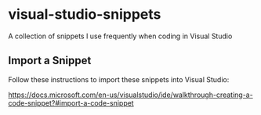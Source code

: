 # visual-studio-snippets
A collection of snippets I use frequently when coding in Visual Studio

## Import a Snippet
Follow these instructions to import these snippets into Visual Studio:

https://docs.microsoft.com/en-us/visualstudio/ide/walkthrough-creating-a-code-snippet?#import-a-code-snippet
